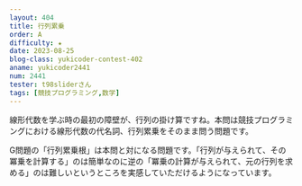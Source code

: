 ```yaml
---
layout: 404
title: 行列累乗
order: A
difficulty: ★
date: 2023-08-25
blog-class: yukicoder-contest-402
aname: yukicoder2441
num: 2441
tester: t98sliderさん
tags: [競技プログラミング,数学]
---
```


<p>
線形代数を学ぶ時の最初の障壁が、行列の掛け算ですね。本問は競技プログラミングにおける線形代数の代名詞、行列累乗をそのまま問う問題です。
</p>
<p>
G問題の「行列累乗根」は本問と対になる問題です。「行列が与えられて、その冪乗を計算する」のは簡単なのに逆の「冪乗の計算が与えられて、元の行列を求める」のは難しいというところを実感していただけるようになっています。
</p>
